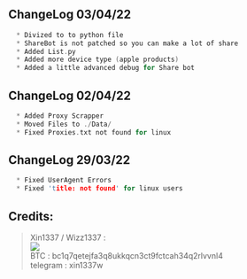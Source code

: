 ## ChangeLog 03/04/22
```c
  * Divized to to python file
  * ShareBot is not patched so you can make a lot of share
  * Added List.py
  * Added more device type (apple products)
  * Added a little advanced debug for Share bot
```

## ChangeLog 02/04/22
```c
  * Added Proxy Scrapper
  * Moved Files to ./Data/
  * Fixed Proxies.txt not found for linux
```

## ChangeLog 29/03/22
```c
  * Fixed UserAgent Errors
  * Fixed 'title: not found' for linux users
```

##  Credits:

 > Xin1337 / Wizz1337 :<br>
[![](https://cdn.discordapp.com/avatars/911603930092429354/80ffdb76af6871d09a1f068865ac7589.webp?size=40)](https://github.com/laynodev)  <br>BTC : bc1q7qetejfa3q8ukkqcn3ct9fctcah34q2rlvvnl4
<br>telegram : xin1337w

